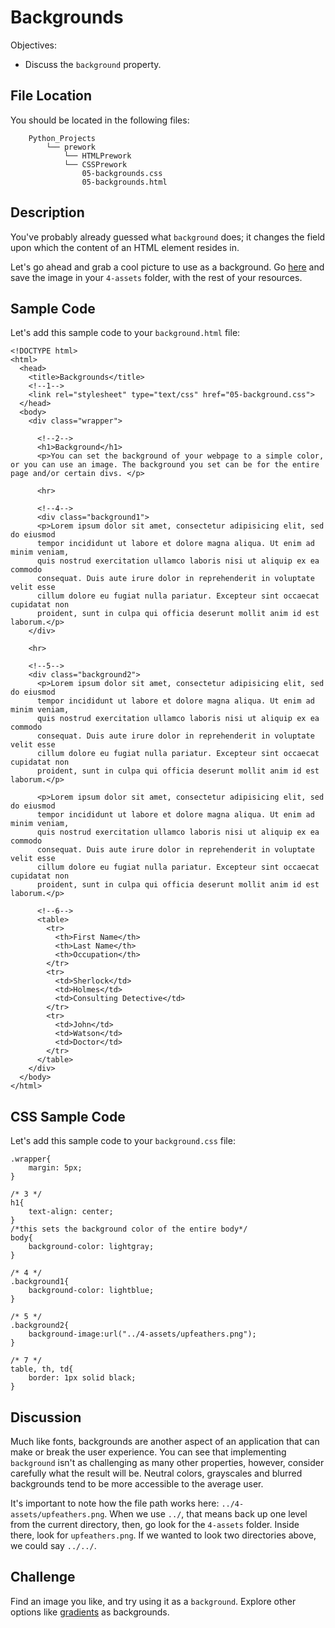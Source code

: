 # Backgrounds

Objectives:

* Discuss the `background` property.

## File Location <a id="file-location"></a>

You should be located in the following files:

```text
    Python_Projects
        └── prework
            └── HTMLPrework
            └── CSSPrework
                05-backgrounds.css
                05-backgrounds.html
```

## Description <a id="description"></a>

You've probably already guessed what `background` does; it changes the field upon which the content of an HTML element resides in.

Let's go ahead and grab a cool picture to use as a background. Go [here](http://atelierkarim.com/assets/grfx/site/backgrounds/upfeathers.png) and save the image in your `4-assets` folder, with the rest of your resources.

## Sample Code <a id="sample-code"></a>

Let's add this sample code to your `background.html` file:

```text
<!DOCTYPE html>
<html>
  <head>
    <title>Backgrounds</title>
    <!--1-->
    <link rel="stylesheet" type="text/css" href="05-background.css">
  </head>
  <body>
    <div class="wrapper">
​
      <!--2-->
      <h1>Background</h1>
      <p>You can set the background of your webpage to a simple color, or you can use an image. The background you set can be for the entire page and/or certain divs. </p>
​
      <hr>
​
      <!--4-->
      <div class="background1">
      <p>Lorem ipsum dolor sit amet, consectetur adipisicing elit, sed do eiusmod
      tempor incididunt ut labore et dolore magna aliqua. Ut enim ad minim veniam,
      quis nostrud exercitation ullamco laboris nisi ut aliquip ex ea commodo
      consequat. Duis aute irure dolor in reprehenderit in voluptate velit esse
      cillum dolore eu fugiat nulla pariatur. Excepteur sint occaecat cupidatat non
      proident, sunt in culpa qui officia deserunt mollit anim id est laborum.</p>
    </div>
​
    <hr>
​
    <!--5-->
    <div class="background2">
      <p>Lorem ipsum dolor sit amet, consectetur adipisicing elit, sed do eiusmod
      tempor incididunt ut labore et dolore magna aliqua. Ut enim ad minim veniam,
      quis nostrud exercitation ullamco laboris nisi ut aliquip ex ea commodo
      consequat. Duis aute irure dolor in reprehenderit in voluptate velit esse
      cillum dolore eu fugiat nulla pariatur. Excepteur sint occaecat cupidatat non
      proident, sunt in culpa qui officia deserunt mollit anim id est laborum.</p>
​
      <p>Lorem ipsum dolor sit amet, consectetur adipisicing elit, sed do eiusmod
      tempor incididunt ut labore et dolore magna aliqua. Ut enim ad minim veniam,
      quis nostrud exercitation ullamco laboris nisi ut aliquip ex ea commodo
      consequat. Duis aute irure dolor in reprehenderit in voluptate velit esse
      cillum dolore eu fugiat nulla pariatur. Excepteur sint occaecat cupidatat non
      proident, sunt in culpa qui officia deserunt mollit anim id est laborum.</p>
​
      <!--6-->
      <table>
        <tr>
          <th>First Name</th>
          <th>Last Name</th>
          <th>Occupation</th>
        </tr>
        <tr>
          <td>Sherlock</td>
          <td>Holmes</td>
          <td>Consulting Detective</td>
        </tr>
        <tr>
          <td>John</td>
          <td>Watson</td>
          <td>Doctor</td>
        </tr>
      </table>
    </div>
  </body>
</html>
```

## CSS Sample Code <a id="css-sample-code"></a>

Let's add this sample code to your `background.css` file:

```text
.wrapper{
    margin: 5px;
}
​
/* 3 */
h1{
    text-align: center;
}
/*this sets the background color of the entire body*/
body{
    background-color: lightgray;
}
​
/* 4 */
.background1{
    background-color: lightblue;
}
​
/* 5 */
.background2{
    background-image:url("../4-assets/upfeathers.png");
}
​
/* 7 */
table, th, td{
    border: 1px solid black;
}
```

## Discussion <a id="discussion"></a>

Much like fonts, backgrounds are another aspect of an application that can make or break the user experience. You can see that implementing `background` isn't as challenging as many other properties, however, consider carefully what the result will be. Neutral colors, grayscales and blurred backgrounds tend to be more accessible to the average user.

It's important to note how the file path works here: `../4-assets/upfeathers.png`. When we use `../`, that means back up one level from the current directory, then, go look for the `4-assets` folder. Inside there, look for `upfeathers.png`. If we wanted to look two directories above, we could say `../../`.

## Challenge <a id="challenge"></a>

Find an image you like, and try using it as a `background`. Explore other options like [gradients](https://www.w3schools.com/css/css3_gradients.asp) as backgrounds.

